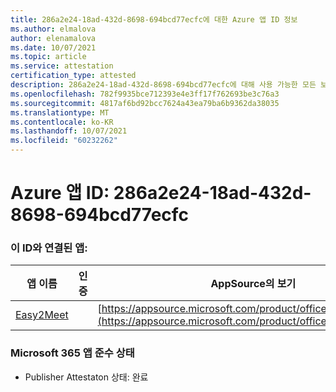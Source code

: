 ```yaml
---
title: 286a2e24-18ad-432d-8698-694bcd77ecfc에 대한 Azure 앱 ID 정보
ms.author: elmalova
author: elenamalova
ms.date: 10/07/2021
ms.topic: article
ms.service: attestation
certification_type: attested
description: 286a2e24-18ad-432d-8698-694bcd77ecfc에 대해 사용 가능한 모든 보안 및 규정 준수 정보입니다.
ms.openlocfilehash: 782f9935bce712393e4e3ff17f762693be3c76a3
ms.sourcegitcommit: 4817af6bd92bcc7624a43ea79ba6b9362da38035
ms.translationtype: MT
ms.contentlocale: ko-KR
ms.lasthandoff: 10/07/2021
ms.locfileid: "60232262"
---
```

# <a name="azure-app-id-286a2e24-18ad-432d-8698-694bcd77ecfc"></a>Azure 앱 ID: 286a2e24-18ad-432d-8698-694bcd77ecfc


### <a name="apps-associated-with-this-id"></a>이 ID와 연결된 앱:
| **앱 이름** | **인증** | **AppSource의 보기** |
|--------------|---------------|-----------------------|
| [Easy2Meet](https://docs.microsoft.com/microsoft-365-app-certification/forward/WA200003277) |  | [https://appsource.microsoft.com/product/office/WA200003277](https://appsource.microsoft.com/product/office/WA200003277) |

### <a name="microsoft-365-app-compliance-status"></a>Microsoft 365 앱 준수 상태
- Publisher Attestaton 상태: 완료
